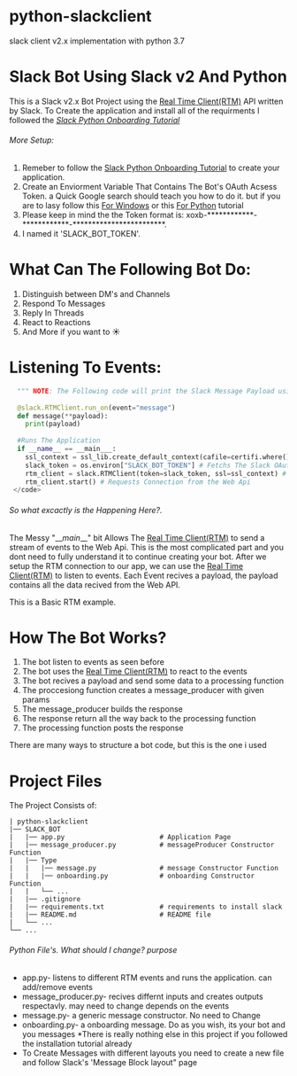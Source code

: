 # python-slackclient
slack client v2.x implementation with python 3.7

Slack Bot Using Slack v2 And Python
========

This is a Slack v2.x Bot Project using the [Real Time Client(RTM)] API written by Slack.
To Create the application and install all of the requirments I followed the *[Slack Python Onboarding Tutorial]*

###### More Setup:
1. Remeber to follow the [Slack Python Onboarding Tutorial] to create your application.
2. Create an Enviorment Variable That Contains The Bot's OAuth Acsess Token. a Quick Google search should teach you how to do it. but if you are to lasy follow this [For Windows] or this [For Python] tutorial
3. Please keep in mind the the Token format is: xoxb-\*\*\*\*\*\*\*\*\*\*\*\*\-\*\*\*\*\*\*\*\*\*\*\*\*\-\*\*\*\*\*\*\*\*\*\*\*\*\*\*\*\*\*\*\*\*\*\*\**.
4. I named it 'SLACK_BOT_TOKEN'.

What Can The Following Bot Do:
======== 
  1. Distinguish between DM's and Channels
  2. Respond To Messages
  3. Reply In Threads
  4. React to Reactions
  5. And More if you want to :sunny:
  
  
  
 Listening To Events:
 =======

```python
  """ NOTE: The Following code will print the Slack Message Payload using RTM Client"""
  
  @slack.RTMClient.run_on(event="message")
  def message(**payload):
    print(payload)
  
  #Runs The Application  
  if __name__ == __main___:
    ssl_context = ssl_lib.create_default_context(cafile=certifi.where()) # Creates Connecton Object
    slack_token = os.environ["SLACK_BOT_TOKEN"] # Fetchs The Slack OAuth Token From The Enviormental Variables
    rtm_client = slack.RTMClient(token=slack_token, ssl=ssl_context) # Starts The Connection With The Bot's Credentials
    rtm_client.start() # Requests Connection from the Web Api
 </code>
 ```
 
 ###### So what excactly is the Happening Here?.
 The Messy "\_\__main___" bit Allows The [Real Time Client(RTM)] to send a stream of events to the Web Api.
 This is the most complicated part and you dont need to fully understand it to continue creating your bot.
 After we setup the RTM connection to our app, we can use the [Real Time Client(RTM)] to listen to events.
 Each Event recives a payload, the payload contains all the data recived from the Web API.
 
 This is a Basic RTM example.
 
How The Bot Works?
======
1. The bot listen to events as seen before
2. The bot uses the [Real Time Client(RTM)] to react to the events
3. The bot recives a payload and send some data to a processing function
4. The proccesiong function creates a message_producer with given params
5. The message_producer builds the response
6. The response return all the way back to the processing function
7. The processing function posts the response

There are many ways to structure a bot code, but this is the one i used

Project Files
=======
The Project Consists of:
```
| python-slackclient
|── SLACK_BOT
|   |── app.py                        # Application Page
|   |── message_producer.py           # messageProducer Constructor Function
|   |── Type
|   |   |── message.py                # message Constructor Function
|   |   |── onboarding.py             # onboarding Constructor Function
|   |   └── ...
|   |── .gitignore
|   |── requirements.txt              # requirements to install slack  
|   |── README.md                     # README file
|   └── ...
└── ...
```
###### Python File's. What should I change? purpose
 * app.py- listens to different RTM events and runs the application. can add/remove events
 * message_producer.py- recives differnt inputs and creates outputs respectavly. may need to change depends on the events
 * message.py- a generic message constructor. No need to Change 
 * onboarding.py- a onboarding message. Do as you wish, its your bot and you messages 
 *There is really nothing else in this project if you followed the installation tutorial already
 * To Create Messages with different layouts you need to create a new file and follow Slack's 'Message Block layout" page
 

  [Real Time Client(RTM)]: https://api.slack.com/rtm/  "Real Time Client(RTM)"
  [Slack Python Onboarding Tutorial]: https://github.com/rnm2453/python-slackclient-1/tree/master/tutorial  "Slack Python Onboarding Tutorial"
  [For Windows]: https://helpdeskgeek.com/how-to/create-custom-environment-variables-in-windows "For Windows"
  [For Python]: https://stackoverflow.com/questions/5971312/how-to-set-environment-variables-in-python "For Python"
  [Message Block layout]: https://api.slack.com/reference/messaging/blocks "Message Block layout"
